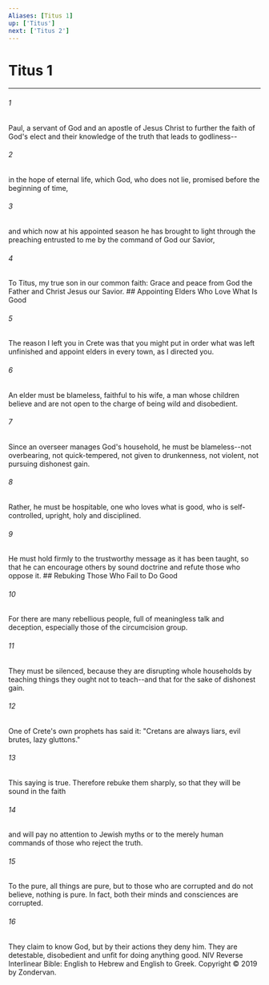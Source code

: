 ```yaml
---
Aliases: [Titus 1]
up: ['Titus']
next: ['Titus 2']
---
```

# Titus 1

***


###### 1 
Paul, a servant of God and an apostle of Jesus Christ to further the faith of God's elect and their knowledge of the truth that leads to godliness-- 

###### 2 
in the hope of eternal life, which God, who does not lie, promised before the beginning of time, 

###### 3 
and which now at his appointed season he has brought to light through the preaching entrusted to me by the command of God our Savior, 

###### 4 
To Titus, my true son in our common faith: Grace and peace from God the Father and Christ Jesus our Savior. ## Appointing Elders Who Love What Is Good 

###### 5 
The reason I left you in Crete was that you might put in order what was left unfinished and appoint elders in every town, as I directed you. 

###### 6 
An elder must be blameless, faithful to his wife, a man whose children believe and are not open to the charge of being wild and disobedient. 

###### 7 
Since an overseer manages God's household, he must be blameless--not overbearing, not quick-tempered, not given to drunkenness, not violent, not pursuing dishonest gain. 

###### 8 
Rather, he must be hospitable, one who loves what is good, who is self-controlled, upright, holy and disciplined. 

###### 9 
He must hold firmly to the trustworthy message as it has been taught, so that he can encourage others by sound doctrine and refute those who oppose it. ## Rebuking Those Who Fail to Do Good 

###### 10 
For there are many rebellious people, full of meaningless talk and deception, especially those of the circumcision group. 

###### 11 
They must be silenced, because they are disrupting whole households by teaching things they ought not to teach--and that for the sake of dishonest gain. 

###### 12 
One of Crete's own prophets has said it: "Cretans are always liars, evil brutes, lazy gluttons." 

###### 13 
This saying is true. Therefore rebuke them sharply, so that they will be sound in the faith 

###### 14 
and will pay no attention to Jewish myths or to the merely human commands of those who reject the truth. 

###### 15 
To the pure, all things are pure, but to those who are corrupted and do not believe, nothing is pure. In fact, both their minds and consciences are corrupted. 

###### 16 
They claim to know God, but by their actions they deny him. They are detestable, disobedient and unfit for doing anything good. NIV Reverse Interlinear Bible: English to Hebrew and English to Greek. Copyright © 2019 by Zondervan.
